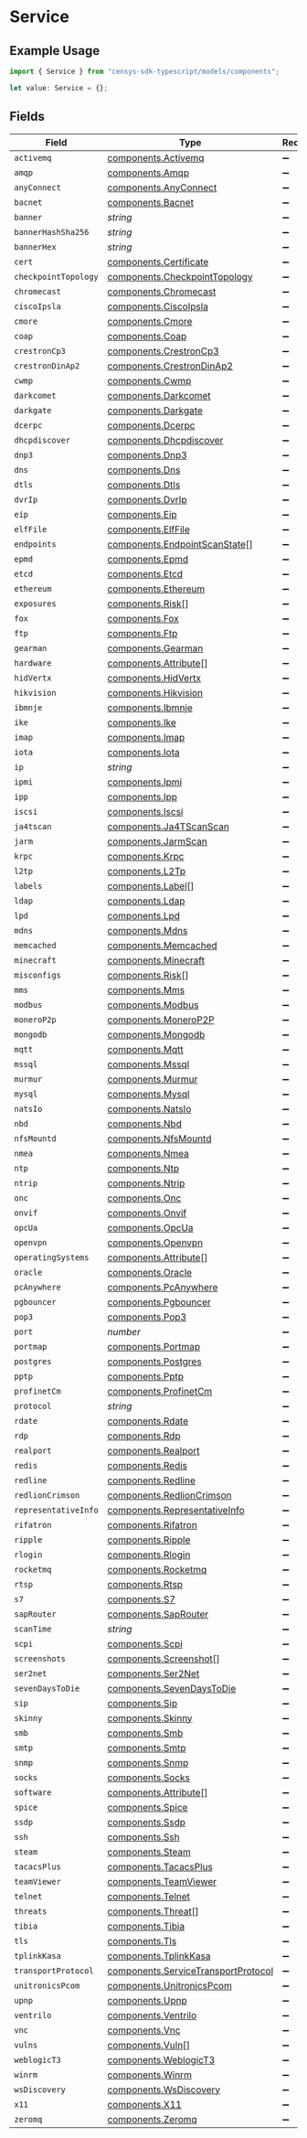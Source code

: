# Service

## Example Usage

```typescript
import { Service } from "censys-sdk-typescript/models/components";

let value: Service = {};
```

## Fields

| Field                                                                                      | Type                                                                                       | Required                                                                                   | Description                                                                                |
| ------------------------------------------------------------------------------------------ | ------------------------------------------------------------------------------------------ | ------------------------------------------------------------------------------------------ | ------------------------------------------------------------------------------------------ |
| `activemq`                                                                                 | [components.Activemq](../../models/components/activemq.md)                                 | :heavy_minus_sign:                                                                         | N/A                                                                                        |
| `amqp`                                                                                     | [components.Amqp](../../models/components/amqp.md)                                         | :heavy_minus_sign:                                                                         | N/A                                                                                        |
| `anyConnect`                                                                               | [components.AnyConnect](../../models/components/anyconnect.md)                             | :heavy_minus_sign:                                                                         | N/A                                                                                        |
| `bacnet`                                                                                   | [components.Bacnet](../../models/components/bacnet.md)                                     | :heavy_minus_sign:                                                                         | N/A                                                                                        |
| `banner`                                                                                   | *string*                                                                                   | :heavy_minus_sign:                                                                         | N/A                                                                                        |
| `bannerHashSha256`                                                                         | *string*                                                                                   | :heavy_minus_sign:                                                                         | N/A                                                                                        |
| `bannerHex`                                                                                | *string*                                                                                   | :heavy_minus_sign:                                                                         | N/A                                                                                        |
| `cert`                                                                                     | [components.Certificate](../../models/components/certificate.md)                           | :heavy_minus_sign:                                                                         | N/A                                                                                        |
| `checkpointTopology`                                                                       | [components.CheckpointTopology](../../models/components/checkpointtopology.md)             | :heavy_minus_sign:                                                                         | N/A                                                                                        |
| `chromecast`                                                                               | [components.Chromecast](../../models/components/chromecast.md)                             | :heavy_minus_sign:                                                                         | N/A                                                                                        |
| `ciscoIpsla`                                                                               | [components.CiscoIpsla](../../models/components/ciscoipsla.md)                             | :heavy_minus_sign:                                                                         | N/A                                                                                        |
| `cmore`                                                                                    | [components.Cmore](../../models/components/cmore.md)                                       | :heavy_minus_sign:                                                                         | N/A                                                                                        |
| `coap`                                                                                     | [components.Coap](../../models/components/coap.md)                                         | :heavy_minus_sign:                                                                         | N/A                                                                                        |
| `crestronCp3`                                                                              | [components.CrestronCp3](../../models/components/crestroncp3.md)                           | :heavy_minus_sign:                                                                         | N/A                                                                                        |
| `crestronDinAp2`                                                                           | [components.CrestronDinAp2](../../models/components/crestrondinap2.md)                     | :heavy_minus_sign:                                                                         | N/A                                                                                        |
| `cwmp`                                                                                     | [components.Cwmp](../../models/components/cwmp.md)                                         | :heavy_minus_sign:                                                                         | N/A                                                                                        |
| `darkcomet`                                                                                | [components.Darkcomet](../../models/components/darkcomet.md)                               | :heavy_minus_sign:                                                                         | N/A                                                                                        |
| `darkgate`                                                                                 | [components.Darkgate](../../models/components/darkgate.md)                                 | :heavy_minus_sign:                                                                         | N/A                                                                                        |
| `dcerpc`                                                                                   | [components.Dcerpc](../../models/components/dcerpc.md)                                     | :heavy_minus_sign:                                                                         | N/A                                                                                        |
| `dhcpdiscover`                                                                             | [components.Dhcpdiscover](../../models/components/dhcpdiscover.md)                         | :heavy_minus_sign:                                                                         | N/A                                                                                        |
| `dnp3`                                                                                     | [components.Dnp3](../../models/components/dnp3.md)                                         | :heavy_minus_sign:                                                                         | N/A                                                                                        |
| `dns`                                                                                      | [components.Dns](../../models/components/dns.md)                                           | :heavy_minus_sign:                                                                         | N/A                                                                                        |
| `dtls`                                                                                     | [components.Dtls](../../models/components/dtls.md)                                         | :heavy_minus_sign:                                                                         | N/A                                                                                        |
| `dvrIp`                                                                                    | [components.DvrIp](../../models/components/dvrip.md)                                       | :heavy_minus_sign:                                                                         | N/A                                                                                        |
| `eip`                                                                                      | [components.Eip](../../models/components/eip.md)                                           | :heavy_minus_sign:                                                                         | N/A                                                                                        |
| `elfFile`                                                                                  | [components.ElfFile](../../models/components/elffile.md)                                   | :heavy_minus_sign:                                                                         | N/A                                                                                        |
| `endpoints`                                                                                | [components.EndpointScanState](../../models/components/endpointscanstate.md)[]             | :heavy_minus_sign:                                                                         | N/A                                                                                        |
| `epmd`                                                                                     | [components.Epmd](../../models/components/epmd.md)                                         | :heavy_minus_sign:                                                                         | N/A                                                                                        |
| `etcd`                                                                                     | [components.Etcd](../../models/components/etcd.md)                                         | :heavy_minus_sign:                                                                         | N/A                                                                                        |
| `ethereum`                                                                                 | [components.Ethereum](../../models/components/ethereum.md)                                 | :heavy_minus_sign:                                                                         | N/A                                                                                        |
| `exposures`                                                                                | [components.Risk](../../models/components/risk.md)[]                                       | :heavy_minus_sign:                                                                         | N/A                                                                                        |
| `fox`                                                                                      | [components.Fox](../../models/components/fox.md)                                           | :heavy_minus_sign:                                                                         | N/A                                                                                        |
| `ftp`                                                                                      | [components.Ftp](../../models/components/ftp.md)                                           | :heavy_minus_sign:                                                                         | N/A                                                                                        |
| `gearman`                                                                                  | [components.Gearman](../../models/components/gearman.md)                                   | :heavy_minus_sign:                                                                         | N/A                                                                                        |
| `hardware`                                                                                 | [components.Attribute](../../models/components/attribute.md)[]                             | :heavy_minus_sign:                                                                         | N/A                                                                                        |
| `hidVertx`                                                                                 | [components.HidVertx](../../models/components/hidvertx.md)                                 | :heavy_minus_sign:                                                                         | N/A                                                                                        |
| `hikvision`                                                                                | [components.Hikvision](../../models/components/hikvision.md)                               | :heavy_minus_sign:                                                                         | N/A                                                                                        |
| `ibmnje`                                                                                   | [components.Ibmnje](../../models/components/ibmnje.md)                                     | :heavy_minus_sign:                                                                         | N/A                                                                                        |
| `ike`                                                                                      | [components.Ike](../../models/components/ike.md)                                           | :heavy_minus_sign:                                                                         | N/A                                                                                        |
| `imap`                                                                                     | [components.Imap](../../models/components/imap.md)                                         | :heavy_minus_sign:                                                                         | N/A                                                                                        |
| `iota`                                                                                     | [components.Iota](../../models/components/iota.md)                                         | :heavy_minus_sign:                                                                         | N/A                                                                                        |
| `ip`                                                                                       | *string*                                                                                   | :heavy_minus_sign:                                                                         | N/A                                                                                        |
| `ipmi`                                                                                     | [components.Ipmi](../../models/components/ipmi.md)                                         | :heavy_minus_sign:                                                                         | N/A                                                                                        |
| `ipp`                                                                                      | [components.Ipp](../../models/components/ipp.md)                                           | :heavy_minus_sign:                                                                         | N/A                                                                                        |
| `iscsi`                                                                                    | [components.Iscsi](../../models/components/iscsi.md)                                       | :heavy_minus_sign:                                                                         | N/A                                                                                        |
| `ja4tscan`                                                                                 | [components.Ja4TScanScan](../../models/components/ja4tscanscan.md)                         | :heavy_minus_sign:                                                                         | N/A                                                                                        |
| `jarm`                                                                                     | [components.JarmScan](../../models/components/jarmscan.md)                                 | :heavy_minus_sign:                                                                         | N/A                                                                                        |
| `krpc`                                                                                     | [components.Krpc](../../models/components/krpc.md)                                         | :heavy_minus_sign:                                                                         | N/A                                                                                        |
| `l2tp`                                                                                     | [components.L2Tp](../../models/components/l2tp.md)                                         | :heavy_minus_sign:                                                                         | N/A                                                                                        |
| `labels`                                                                                   | [components.Label](../../models/components/label.md)[]                                     | :heavy_minus_sign:                                                                         | N/A                                                                                        |
| `ldap`                                                                                     | [components.Ldap](../../models/components/ldap.md)                                         | :heavy_minus_sign:                                                                         | N/A                                                                                        |
| `lpd`                                                                                      | [components.Lpd](../../models/components/lpd.md)                                           | :heavy_minus_sign:                                                                         | N/A                                                                                        |
| `mdns`                                                                                     | [components.Mdns](../../models/components/mdns.md)                                         | :heavy_minus_sign:                                                                         | N/A                                                                                        |
| `memcached`                                                                                | [components.Memcached](../../models/components/memcached.md)                               | :heavy_minus_sign:                                                                         | N/A                                                                                        |
| `minecraft`                                                                                | [components.Minecraft](../../models/components/minecraft.md)                               | :heavy_minus_sign:                                                                         | N/A                                                                                        |
| `misconfigs`                                                                               | [components.Risk](../../models/components/risk.md)[]                                       | :heavy_minus_sign:                                                                         | N/A                                                                                        |
| `mms`                                                                                      | [components.Mms](../../models/components/mms.md)                                           | :heavy_minus_sign:                                                                         | N/A                                                                                        |
| `modbus`                                                                                   | [components.Modbus](../../models/components/modbus.md)                                     | :heavy_minus_sign:                                                                         | N/A                                                                                        |
| `moneroP2p`                                                                                | [components.MoneroP2P](../../models/components/monerop2p.md)                               | :heavy_minus_sign:                                                                         | N/A                                                                                        |
| `mongodb`                                                                                  | [components.Mongodb](../../models/components/mongodb.md)                                   | :heavy_minus_sign:                                                                         | N/A                                                                                        |
| `mqtt`                                                                                     | [components.Mqtt](../../models/components/mqtt.md)                                         | :heavy_minus_sign:                                                                         | N/A                                                                                        |
| `mssql`                                                                                    | [components.Mssql](../../models/components/mssql.md)                                       | :heavy_minus_sign:                                                                         | N/A                                                                                        |
| `murmur`                                                                                   | [components.Murmur](../../models/components/murmur.md)                                     | :heavy_minus_sign:                                                                         | N/A                                                                                        |
| `mysql`                                                                                    | [components.Mysql](../../models/components/mysql.md)                                       | :heavy_minus_sign:                                                                         | N/A                                                                                        |
| `natsIo`                                                                                   | [components.NatsIo](../../models/components/natsio.md)                                     | :heavy_minus_sign:                                                                         | N/A                                                                                        |
| `nbd`                                                                                      | [components.Nbd](../../models/components/nbd.md)                                           | :heavy_minus_sign:                                                                         | N/A                                                                                        |
| `nfsMountd`                                                                                | [components.NfsMountd](../../models/components/nfsmountd.md)                               | :heavy_minus_sign:                                                                         | N/A                                                                                        |
| `nmea`                                                                                     | [components.Nmea](../../models/components/nmea.md)                                         | :heavy_minus_sign:                                                                         | N/A                                                                                        |
| `ntp`                                                                                      | [components.Ntp](../../models/components/ntp.md)                                           | :heavy_minus_sign:                                                                         | N/A                                                                                        |
| `ntrip`                                                                                    | [components.Ntrip](../../models/components/ntrip.md)                                       | :heavy_minus_sign:                                                                         | N/A                                                                                        |
| `onc`                                                                                      | [components.Onc](../../models/components/onc.md)                                           | :heavy_minus_sign:                                                                         | N/A                                                                                        |
| `onvif`                                                                                    | [components.Onvif](../../models/components/onvif.md)                                       | :heavy_minus_sign:                                                                         | N/A                                                                                        |
| `opcUa`                                                                                    | [components.OpcUa](../../models/components/opcua.md)                                       | :heavy_minus_sign:                                                                         | N/A                                                                                        |
| `openvpn`                                                                                  | [components.Openvpn](../../models/components/openvpn.md)                                   | :heavy_minus_sign:                                                                         | N/A                                                                                        |
| `operatingSystems`                                                                         | [components.Attribute](../../models/components/attribute.md)[]                             | :heavy_minus_sign:                                                                         | N/A                                                                                        |
| `oracle`                                                                                   | [components.Oracle](../../models/components/oracle.md)                                     | :heavy_minus_sign:                                                                         | N/A                                                                                        |
| `pcAnywhere`                                                                               | [components.PcAnywhere](../../models/components/pcanywhere.md)                             | :heavy_minus_sign:                                                                         | N/A                                                                                        |
| `pgbouncer`                                                                                | [components.Pgbouncer](../../models/components/pgbouncer.md)                               | :heavy_minus_sign:                                                                         | N/A                                                                                        |
| `pop3`                                                                                     | [components.Pop3](../../models/components/pop3.md)                                         | :heavy_minus_sign:                                                                         | N/A                                                                                        |
| `port`                                                                                     | *number*                                                                                   | :heavy_minus_sign:                                                                         | N/A                                                                                        |
| `portmap`                                                                                  | [components.Portmap](../../models/components/portmap.md)                                   | :heavy_minus_sign:                                                                         | N/A                                                                                        |
| `postgres`                                                                                 | [components.Postgres](../../models/components/postgres.md)                                 | :heavy_minus_sign:                                                                         | N/A                                                                                        |
| `pptp`                                                                                     | [components.Pptp](../../models/components/pptp.md)                                         | :heavy_minus_sign:                                                                         | N/A                                                                                        |
| `profinetCm`                                                                               | [components.ProfinetCm](../../models/components/profinetcm.md)                             | :heavy_minus_sign:                                                                         | N/A                                                                                        |
| `protocol`                                                                                 | *string*                                                                                   | :heavy_minus_sign:                                                                         | N/A                                                                                        |
| `rdate`                                                                                    | [components.Rdate](../../models/components/rdate.md)                                       | :heavy_minus_sign:                                                                         | N/A                                                                                        |
| `rdp`                                                                                      | [components.Rdp](../../models/components/rdp.md)                                           | :heavy_minus_sign:                                                                         | N/A                                                                                        |
| `realport`                                                                                 | [components.Realport](../../models/components/realport.md)                                 | :heavy_minus_sign:                                                                         | N/A                                                                                        |
| `redis`                                                                                    | [components.Redis](../../models/components/redis.md)                                       | :heavy_minus_sign:                                                                         | N/A                                                                                        |
| `redline`                                                                                  | [components.Redline](../../models/components/redline.md)                                   | :heavy_minus_sign:                                                                         | N/A                                                                                        |
| `redlionCrimson`                                                                           | [components.RedlionCrimson](../../models/components/redlioncrimson.md)                     | :heavy_minus_sign:                                                                         | N/A                                                                                        |
| `representativeInfo`                                                                       | [components.RepresentativeInfo](../../models/components/representativeinfo.md)             | :heavy_minus_sign:                                                                         | N/A                                                                                        |
| `rifatron`                                                                                 | [components.Rifatron](../../models/components/rifatron.md)                                 | :heavy_minus_sign:                                                                         | N/A                                                                                        |
| `ripple`                                                                                   | [components.Ripple](../../models/components/ripple.md)                                     | :heavy_minus_sign:                                                                         | N/A                                                                                        |
| `rlogin`                                                                                   | [components.Rlogin](../../models/components/rlogin.md)                                     | :heavy_minus_sign:                                                                         | N/A                                                                                        |
| `rocketmq`                                                                                 | [components.Rocketmq](../../models/components/rocketmq.md)                                 | :heavy_minus_sign:                                                                         | N/A                                                                                        |
| `rtsp`                                                                                     | [components.Rtsp](../../models/components/rtsp.md)                                         | :heavy_minus_sign:                                                                         | N/A                                                                                        |
| `s7`                                                                                       | [components.S7](../../models/components/s7.md)                                             | :heavy_minus_sign:                                                                         | N/A                                                                                        |
| `sapRouter`                                                                                | [components.SapRouter](../../models/components/saprouter.md)                               | :heavy_minus_sign:                                                                         | N/A                                                                                        |
| `scanTime`                                                                                 | *string*                                                                                   | :heavy_minus_sign:                                                                         | N/A                                                                                        |
| `scpi`                                                                                     | [components.Scpi](../../models/components/scpi.md)                                         | :heavy_minus_sign:                                                                         | N/A                                                                                        |
| `screenshots`                                                                              | [components.Screenshot](../../models/components/screenshot.md)[]                           | :heavy_minus_sign:                                                                         | N/A                                                                                        |
| `ser2net`                                                                                  | [components.Ser2Net](../../models/components/ser2net.md)                                   | :heavy_minus_sign:                                                                         | N/A                                                                                        |
| `sevenDaysToDie`                                                                           | [components.SevenDaysToDie](../../models/components/sevendaystodie.md)                     | :heavy_minus_sign:                                                                         | N/A                                                                                        |
| `sip`                                                                                      | [components.Sip](../../models/components/sip.md)                                           | :heavy_minus_sign:                                                                         | N/A                                                                                        |
| `skinny`                                                                                   | [components.Skinny](../../models/components/skinny.md)                                     | :heavy_minus_sign:                                                                         | N/A                                                                                        |
| `smb`                                                                                      | [components.Smb](../../models/components/smb.md)                                           | :heavy_minus_sign:                                                                         | N/A                                                                                        |
| `smtp`                                                                                     | [components.Smtp](../../models/components/smtp.md)                                         | :heavy_minus_sign:                                                                         | N/A                                                                                        |
| `snmp`                                                                                     | [components.Snmp](../../models/components/snmp.md)                                         | :heavy_minus_sign:                                                                         | N/A                                                                                        |
| `socks`                                                                                    | [components.Socks](../../models/components/socks.md)                                       | :heavy_minus_sign:                                                                         | N/A                                                                                        |
| `software`                                                                                 | [components.Attribute](../../models/components/attribute.md)[]                             | :heavy_minus_sign:                                                                         | N/A                                                                                        |
| `spice`                                                                                    | [components.Spice](../../models/components/spice.md)                                       | :heavy_minus_sign:                                                                         | N/A                                                                                        |
| `ssdp`                                                                                     | [components.Ssdp](../../models/components/ssdp.md)                                         | :heavy_minus_sign:                                                                         | N/A                                                                                        |
| `ssh`                                                                                      | [components.Ssh](../../models/components/ssh.md)                                           | :heavy_minus_sign:                                                                         | N/A                                                                                        |
| `steam`                                                                                    | [components.Steam](../../models/components/steam.md)                                       | :heavy_minus_sign:                                                                         | N/A                                                                                        |
| `tacacsPlus`                                                                               | [components.TacacsPlus](../../models/components/tacacsplus.md)                             | :heavy_minus_sign:                                                                         | N/A                                                                                        |
| `teamViewer`                                                                               | [components.TeamViewer](../../models/components/teamviewer.md)                             | :heavy_minus_sign:                                                                         | N/A                                                                                        |
| `telnet`                                                                                   | [components.Telnet](../../models/components/telnet.md)                                     | :heavy_minus_sign:                                                                         | N/A                                                                                        |
| `threats`                                                                                  | [components.Threat](../../models/components/threat.md)[]                                   | :heavy_minus_sign:                                                                         | N/A                                                                                        |
| `tibia`                                                                                    | [components.Tibia](../../models/components/tibia.md)                                       | :heavy_minus_sign:                                                                         | N/A                                                                                        |
| `tls`                                                                                      | [components.Tls](../../models/components/tls.md)                                           | :heavy_minus_sign:                                                                         | N/A                                                                                        |
| `tplinkKasa`                                                                               | [components.TplinkKasa](../../models/components/tplinkkasa.md)                             | :heavy_minus_sign:                                                                         | N/A                                                                                        |
| `transportProtocol`                                                                        | [components.ServiceTransportProtocol](../../models/components/servicetransportprotocol.md) | :heavy_minus_sign:                                                                         | N/A                                                                                        |
| `unitronicsPcom`                                                                           | [components.UnitronicsPcom](../../models/components/unitronicspcom.md)                     | :heavy_minus_sign:                                                                         | N/A                                                                                        |
| `upnp`                                                                                     | [components.Upnp](../../models/components/upnp.md)                                         | :heavy_minus_sign:                                                                         | N/A                                                                                        |
| `ventrilo`                                                                                 | [components.Ventrilo](../../models/components/ventrilo.md)                                 | :heavy_minus_sign:                                                                         | N/A                                                                                        |
| `vnc`                                                                                      | [components.Vnc](../../models/components/vnc.md)                                           | :heavy_minus_sign:                                                                         | N/A                                                                                        |
| `vulns`                                                                                    | [components.Vuln](../../models/components/vuln.md)[]                                       | :heavy_minus_sign:                                                                         | N/A                                                                                        |
| `weblogicT3`                                                                               | [components.WeblogicT3](../../models/components/weblogict3.md)                             | :heavy_minus_sign:                                                                         | N/A                                                                                        |
| `winrm`                                                                                    | [components.Winrm](../../models/components/winrm.md)                                       | :heavy_minus_sign:                                                                         | N/A                                                                                        |
| `wsDiscovery`                                                                              | [components.WsDiscovery](../../models/components/wsdiscovery.md)                           | :heavy_minus_sign:                                                                         | N/A                                                                                        |
| `x11`                                                                                      | [components.X11](../../models/components/x11.md)                                           | :heavy_minus_sign:                                                                         | N/A                                                                                        |
| `zeromq`                                                                                   | [components.Zeromq](../../models/components/zeromq.md)                                     | :heavy_minus_sign:                                                                         | N/A                                                                                        |